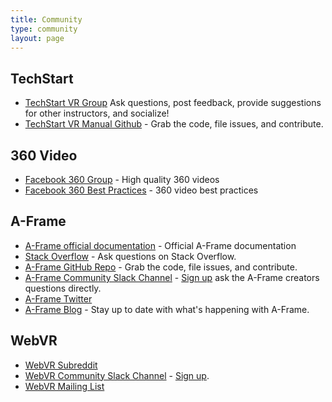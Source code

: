 ```yaml
---
title: Community
type: community
layout: page
---
```


## TechStart

* [TechStart VR Group](https://www.facebook.com/groups/TechStartSupport) Ask questions, post feedback, provide suggestions for other instructors, and socialize! 
* [TechStart VR Manual Github](https://github.com/techstart/TechStart-Site) - Grab the code, file issues, and contribute.

## 360 Video

* [Facebook 360 Group](https://www.facebook.com/groups/facebook360community/) - High quality 360 videos
* [Facebook 360 Best Practices](https://www.facebook.com/facebookmedia/best-practices/facebook360) - 360 video best practices

## A-Frame

* [A-Frame official documentation](https://aframe.io/docs/0.3.0/introduction/) - Official A-Frame documentation
* [Stack Overflow](https://stackoverflow.com/questions/tagged/aframe) - Ask questions on Stack Overflow.
* [A-Frame GitHub Repo](https://github.com/aframevr/aframe) - Grab the code, file issues, and contribute.
* [A-Frame Community Slack Channel](https://aframevr-slack.herokuapp.com/) - [Sign up](https://aframevr-slack.herokuapp.com/) ask the A-Frame creators questions directly.
* [A-Frame Twitter](https://twitter.com/aframevr) 
* [A-Frame Blog](https://aframe.io/blog/) - Stay up to date with what's happening with A-Frame.


## WebVR

* [WebVR Subreddit](https://www.reddit.com/r/webvr) 
* [WebVR Community Slack Channel](https://webvr-slack.herokuapp.com/) - [Sign up](https://webvr-slack.herokuapp.com/).
* [WebVR Mailing List](https://mail.mozilla.org/listinfo/web-vr-discuss)